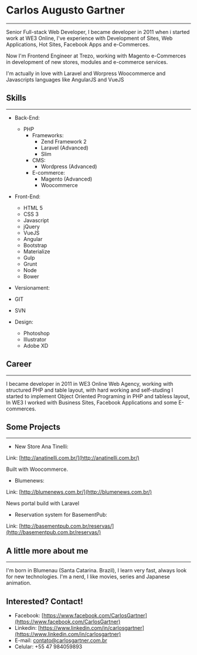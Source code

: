 # Carlos Augusto Gartner
_____
Senior Full-stack Web Developer, I became developer in 2011 when i started work at WE3 Online, I've experience with Development of Sites, Web Applications, Hot Sites, Facebook Apps and e-Commerces.

Now I'm Frontend Engineer at Trezo, working with Magento e-Commerces in development of new stores, modules and e-commerce services.

I'm actually in love with Laravel and Worpress Woocommerce and Javascripts languages like AngularJS and VueJS

## Skills
_____

* Back-End:
  * PHP
    * Frameworks:
      * Zend Framework 2
      * Laravel (Advanced)
      * Slim
    * CMS:
      * Wordpress (Advanced)
    * E-commerce:
      * Magento (Advanced)
      * Woocommerce

* Front-End:
  * HTML 5
  * CSS 3
  * Javascript
   * jQuery
   * VueJS
   * Angular
  * Bootstrap
  * Materialize
  * Gulp
  * Grunt
  * Node
  * Bower

* Versionament:
 * GIT
 * SVN

* Design:
  * Photoshop
  * Illustrator
  * Adobe XD

## Career
_____

I became developer in 2011 in WE3 Online Web Agency, working with structured PHP and table layout, with hard working and self-studing I started to implement Object Oriented Programing in PHP and tabless layout, In WE3 I worked with Business Sites, Facebook Applications and some E-commerces.



## Some Projects
_____

* New Store Ana Tinelli: 

Link: [http://anatinelli.com.br/](http://anatinelli.com.br/)

Built with Woocommerce.

* Blumenews: 

Link: [http://blumenews.com.br/](http://blumenews.com.br/)

News portal build with Laravel

* Reservation system for BasementPub: 

Link: [http://basementpub.com.br/reservas/](http://basementpub.com.br/reservas/)



## A little more about me
_____

I'm born in Blumenau (Santa Catarina. Brazil), I learn very fast, always look for new technologies. I'm a nerd, I like movies, series and Japanese animation.

## Interested? Contact!

* Facebook: [https://www.facebook.com/CarlosGartner](https://www.facebook.com/CarlosGartner)
* Linkedin: [https://www.linkedin.com/in/carlosgartner](https://www.linkedin.com/in/carlosgartner)
* E-mail: contato@carlosgartner.com.br
* Celular: +55 47 984059893


